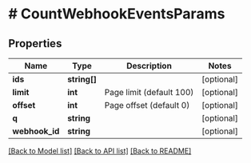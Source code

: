 # # CountWebhookEventsParams

## Properties

Name | Type | Description | Notes
------------ | ------------- | ------------- | -------------
**ids** | **string[]** |  | [optional]
**limit** | **int** | Page limit (default 100) | [optional]
**offset** | **int** | Page offset (default 0) | [optional]
**q** | **string** |  | [optional]
**webhook_id** | **string** |  | [optional]

[[Back to Model list]](../../README.md#models) [[Back to API list]](../../README.md#endpoints) [[Back to README]](../../README.md)
